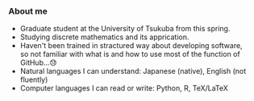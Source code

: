 <!-- ### Hi there 👋 -->
### About me
- Graduate student at the University of Tsukuba from this spring.
- Studying discrete mathematics and its apprication.
- Haven't been trained in stractured way about developing software,  
so not familiar with what is and how to use most of the function of GitHub...😓
- Natural languages I can understand: Japanese (native), English (not fluently)
- Computer languages I can read or write: Python, R, TeX/LaTeX
<!--
**tagacchy/tagacchy** is a ✨ _special_ ✨ repository because its `README.md` (this file) appears on your GitHub profile.

Here are some ideas to get you started:

- 🔭 I’m currently working on ...
- 🌱 I’m currently learning ...
- 👯 I’m looking to collaborate on ...
- 🤔 I’m looking for help with ...
- 💬 Ask me about ...
- 📫 How to reach me: ...
- 😄 Pronouns: ...
- ⚡ Fun fact: ...
-->
